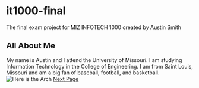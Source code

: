 # it1000-final
The final exam project for MIZ INFOTECH 1000 created by Austin Smith
## All About Me
My name is Austin and I attend the University of Missouri. I am studying Information Technology in the College of Engineering. 
I am from Saint Louis, Missouri and am a big fan of baseball, football, and basketball.
![Here is the Arch](https://www.nps.gov/common/uploads/grid_builder/jeff/crop16_9/604D84A7-1DD8-B71B-0BC494D6703273E0.jpg?width=950&quality=90&mode=crop)
[Next Page](SCHOOL.md)
